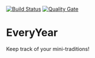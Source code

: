[![Build Status](https://travis-ci.org/OperationSleepyWeasel/hedgehog.svg?branch=master)](https://travis-ci.org/OperationSleepyWeasel/hedgehog)
[![Quality Gate](https://sonarcloud.io/api/badges/gate?key=hedgehog:hedgehog-engine)](https://sonarcloud.io/dashboard/index/hedgehog:hedgehog-engine)


# EveryYear

Keep track of your mini-traditions!
